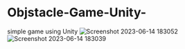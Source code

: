 # Objstacle-Game-Unity-
simple game using Unity
![Screenshot 2023-06-14 183052](https://github.com/ramezlahzy/Objstacle-Game-Unity-/assets/95905915/2874f625-ff43-402f-94f0-ba06b49a60d0)
![Screenshot 2023-06-14 183039](https://github.com/ramezlahzy/Objstacle-Game-Unity-/assets/95905915/4cab6dac-b152-44ed-bf33-6fb599621386)
